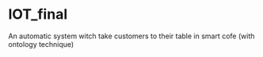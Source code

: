 # IOT_final
An automatic system witch take customers to their table in smart cofe (with ontology technique) 
